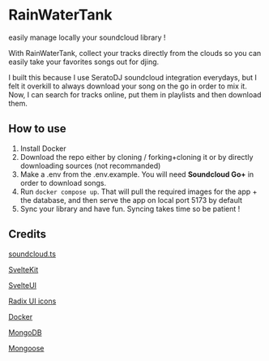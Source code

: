 # RainWaterTank
easily manage locally your soundcloud library !

With RainWaterTank, collect your tracks directly from the clouds so you can easily take your favorites songs out for djing.

I built this because I use SeratoDJ soundcloud integration everydays, but I felt it overkill to always download your song on the go in order to mix it. Now, I can search for tracks online, put them in playlists and then download them. 

## How to use
1) Install Docker
2) Download the repo either by cloning / forking+cloning it or by directly downloading sources (not recommanded)
3) Make a .env from the .env.example. You will need __Soundcloud Go+__ in order to download songs.
4) Run `docker compose up`. That will pull the required images for the app + the database, and then serve the app on local port 5173 by default
5) Sync your library and have fun. Syncing takes time so be patient !

## Credits
[soundcloud.ts](https://github.com/Tenpi/soundcloud.ts)

[SvelteKit](https://kit.svelte.dev/)

[SvelteUI](https://svelteui.org)

[Radix UI icons](https://www.radix-ui.com/icons)

[Docker](https://www.docker.com/)

[MongoDB](https://www.mongodb.com/)

[Mongoose](https://mongoosejs.com/)